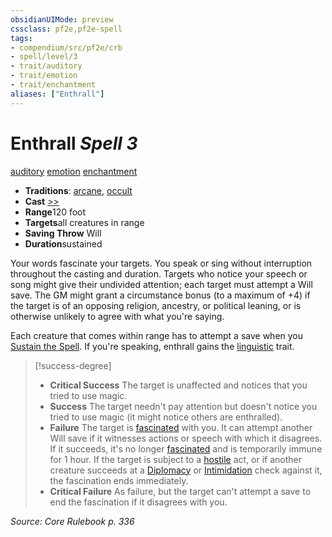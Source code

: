 ```yaml
---
obsidianUIMode: preview
cssclass: pf2e,pf2e-spell
tags:
- compendium/src/pf2e/crb
- spell/level/3
- trait/auditory
- trait/emotion
- trait/enchantment
aliases: ["Enthrall"]
---
```

# Enthrall *Spell 3*   
[auditory](../../rules/traits/auditory.md)  [emotion](../../rules/traits/emotion.md)  [enchantment](../../rules/traits/enchantment.md)  

- **Traditions**: [arcane](../../rules/traits/arcane.md), [occult](../../rules/traits/occult.md)
- **Cast** [>>](../../rules/core-rulebook/chapter-9-playing-the-game.md#Actions "Two-Action") 
- **Range**120 foot
- **Targets**all creatures in range
- **Saving Throw** Will
- **Duration**sustained

Your words fascinate your targets. You speak or sing without interruption throughout the casting and duration. Targets who notice your speech or song might give their undivided attention; each target must attempt a Will save. The GM might grant a circumstance bonus (to a maximum of +4) if the target is of an opposing religion, ancestry, or political leaning, or is otherwise unlikely to agree with what you're saying.

Each creature that comes within range has to attempt a save when you [Sustain the Spell](../../rules/actions/sustain-a-spell.md). If you're speaking, enthrall gains the [linguistic](../../rules/traits/linguistic.md) trait.

> [!success-degree] 
> - **Critical Success** The target is unaffected and notices that you tried to use magic.
> - **Success** The target needn't pay attention but doesn't notice you tried to use magic (it might notice others are enthralled).
> - **Failure** The target is [fascinated](../../rules/conditions.md#Fascinated) with you. It can attempt another Will save if it witnesses actions or speech with which it disagrees. If it succeeds, it's no longer [fascinated](../../rules/conditions.md#Fascinated) and is temporarily immune for 1 hour. If the target is subject to a [hostile](../../rules/conditions.md#Hostile) act, or if another creature succeeds at a [Diplomacy](../skills.md#Diplomacy) or [Intimidation](../skills.md#Intimidation) check against it, the fascination ends immediately.
> - **Critical Failure** As failure, but the target can't attempt a save to end the fascination if it disagrees with you.

*Source: Core Rulebook p. 336*